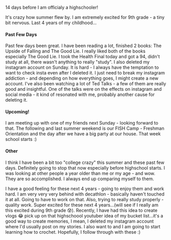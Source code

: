 14 days before I am officialy a highschooler!

It's crazy how summer flew by. I am extremely excited for 9th grade - a tiny bit nervous. Last 4 years of my childhood...

#### Past Few Days
Past few days been great. I have been reading a lot, finished 2 books: The Upside of Falling and The Good Lie. I really liked both of the books especially 
The Good Lie. I took the Health Final today and got a 94, didn't study at all, there wasn't anything to really "study". I also deleted my instagram account on Sunday.
It is hard - I always have the temptation to want to check insta even after I deleted it. I just need to break my instagram addiction - and depending on how 
everything goes, I might create a new account. I've also been watching a lot of Ted Talks - a few of them are really good and insightful. One of the talks were
on the effects on instagram and social media - it kind of resonated with me, probably another cause for deleting it. 

#### Upcoming!
I am meeting up with one of my friends next Sunday - looking forward to that. The following and last summer weekend is our FISH Camp - Freshman Orientation and the day 
after we have a big party at our house. That week school starts :)

#### Other
I think I have been a bit too "college crazy" this summer and these past few days. Definitely going to stop that now especially before highschool starts. I was looking
at other people a year older than me or my age - and wow. They are so accomplished. I always end up comparing myself to them.

I have a good feeling for these next 4 years - going to enjoy them and work hard. I am very very very behind with decathlon - basically haven't touched it at all.
Going to have to work on that. Also, trying to really study properly - quality work. Super excited for these next 4 years...(will see if I really am this excited during 9th grade 😰).
Recently, I have had this idea to create vlogs 😂 pick up on that highschoool youtuber idea of my bucket list...it's a good way to create memories, I mean, I deleted my instagram account where I'd usually post on my stories.
I also want to and I am going to start learning how to crochet. Hopefully, I follow through with these :)


